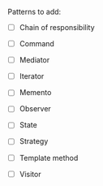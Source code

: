 Patterns to add:
- [ ] Chain of responsibility
- [ ] Command
- [ ] Mediator
- [ ] Iterator
- [ ] Memento
- [ ] Observer
- [ ] State
- [ ] Strategy
- [ ] Template method
- [ ] Visitor

